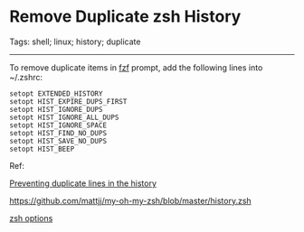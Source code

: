 # Remove Duplicate zsh History
Tags: shell; linux; history; duplicate

------

To remove duplicate items in [fzf](https://github.com/junegunn/fzf) prompt,
add the following lines into ~/.zshrc:

    setopt EXTENDED_HISTORY
    setopt HIST_EXPIRE_DUPS_FIRST
    setopt HIST_IGNORE_DUPS
    setopt HIST_IGNORE_ALL_DUPS
    setopt HIST_IGNORE_SPACE
    setopt HIST_FIND_NO_DUPS
    setopt HIST_SAVE_NO_DUPS
    setopt HIST_BEEP

Ref:

[Preventing duplicate lines in the history](https://wiki.archlinux.org/index.php/zsh#Preventing_duplicate_lines_in_the_history)

https://github.com/mattjj/my-oh-my-zsh/blob/master/history.zsh

[zsh options](http://zsh.sourceforge.net/Doc/Release/Options.html)
